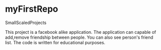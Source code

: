 # myFirstRepo
SmallScaledProjects

This project is a facebook alike application.
The application can capable of add,remove friendship between people.
You can also see person's friend list.
The code is written for educational purposes.
